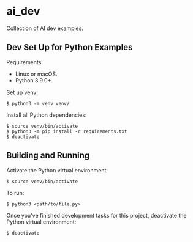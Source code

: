 # ai_dev

Collection of AI dev examples.

## Dev Set Up for Python Examples

Requirements:

* Linux or macOS.
* Python 3.9.0+.

Set up venv:

```
$ python3 -m venv venv/
```

Install all Python dependencies:

```
$ source venv/bin/activate
$ python3 -m pip install -r requirements.txt
$ deactivate
```

## Building and Running

Activate the Python virtual environment:

```
$ source venv/bin/activate
```

To run:

```
$ python3 <path/to/file.py>
```

Once you've finished development tasks for this project, deactivate the Python
virtual environment:

```
$ deactivate
```
